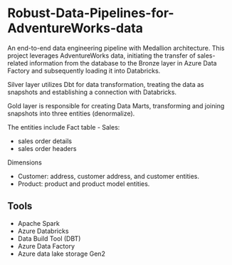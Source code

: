 # Robust-Data-Pipelines-for-AdventureWorks-data
An end-to-end data engineering pipeline with Medallion architecture. 
This project leverages AdventureWorks data, initiating the transfer of sales-related information from the database to the Bronze layer in Azure Data Factory and subsequently loading it into Databricks.

Silver layer 
utilizes Dbt for data transformation, treating the data as snapshots and establishing a connection with Databricks. 

Gold layer 
is responsible for creating Data Marts, transforming and joining snapshots into three entities (denormalize).

The entities include
Fact table - Sales: 
- sales order details
- sales order headers

Dimensions
- Customer: address, customer address, and customer entities.
- Product: product and product model entities.

## Tools
- Apache Spark
- Azure Databricks
- Data Build Tool (DBT)
- Azure Data Factory
- Azure data lake storage Gen2
